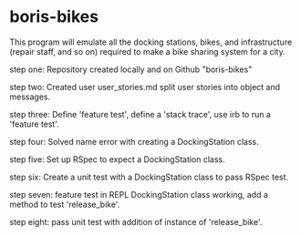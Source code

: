 # boris-bikes

This program will emulate all the docking stations,
bikes, and infrastructure (repair staff, and so on)
required to make a bike sharing system for a city.

step one:
Repository created locally and on Github "boris-bikes"

step two:
Created user user_stories.md split user stories into object and messages.

step three:
Define 'feature test', define a 'stack trace', use irb to run a 'feature test'.

step four:
Solved name error with creating a DockingStation class.

step five:
Set up RSpec to expect a DockingStation class.

step six:
Create a unit test with a DockingStation class to pass RSpec test.

step seven:
feature test in REPL DockingStation class working, add a method to test 'release_bike'.

step eight:
pass unit test with addition of instance of 'release_bike'.
